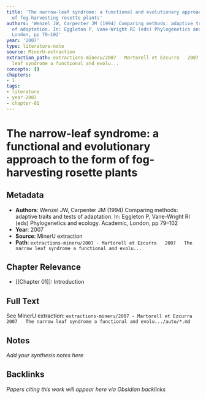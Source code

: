 ```yaml
---
title: 'The narrow-leaf syndrome: a functional and evolutionary approach to the form
  of fog-harvesting rosette plants'
authors: 'Wenzel JW, Carpenter JM (1994) Comparing methods: adaptive traits and tests
  of adaptation. In: Eggleton P, Vane-Wright RI (eds) Phylogenetics and ecology. Academic,
  London, pp 79–102'
year: '2007'
type: literature-note
source: MinerU-extraction
extraction_path: extractions-mineru/2007 - Martorell et Ezcurra   2007   The narrow
  leaf syndrome a functional and evolu...
concepts: []
chapters:
- 1
tags:
- literature
- year-2007
- chapter-01
---
```


# The narrow-leaf syndrome: a functional and evolutionary approach to the form of fog-harvesting rosette plants

## Metadata

- **Authors**: Wenzel JW, Carpenter JM (1994) Comparing methods: adaptive traits and tests of adaptation. In: Eggleton P, Vane-Wright RI (eds) Phylogenetics and ecology. Academic, London, pp 79–102
- **Year**: 2007
- **Source**: MinerU extraction
- **Path**: `extractions-mineru/2007 - Martorell et Ezcurra   2007   The narrow leaf syndrome a functional and evolu...`

## Chapter Relevance

- [[Chapter 01]]: Introduction

## Full Text

See MinerU extraction: `extractions-mineru/2007 - Martorell et Ezcurra   2007   The narrow leaf syndrome a functional and evolu.../auto/*.md`

## Notes

*Add your synthesis notes here*

## Backlinks

*Papers citing this work will appear here via Obsidian backlinks*
